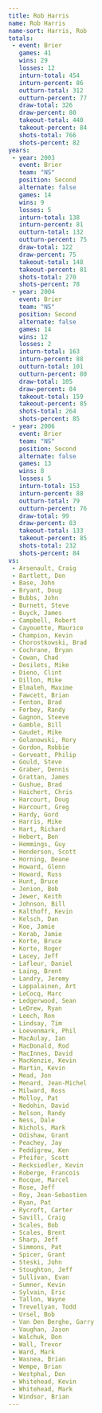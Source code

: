 ```yaml
---
title: Rob Harris
name: Rob Harris
name-sort: Harris, Rob
totals:
 - event: Brier
   games: 41
   wins: 29
   losses: 12
   inturn-total: 454
   inturn-percent: 86
   outturn-total: 312
   outturn-percent: 77
   draw-total: 326
   draw-percent: 80
   takeout-total: 440
   takeout-percent: 84
   shots-total: 766
   shots-percent: 82
years:
 - year: 2003
   event: Brier
   team: "NS"
   position: Second
   alternate: false
   games: 14
   wins: 9
   losses: 5
   inturn-total: 138
   inturn-percent: 81
   outturn-total: 132
   outturn-percent: 75
   draw-total: 122
   draw-percent: 75
   takeout-total: 148
   takeout-percent: 81
   shots-total: 270
   shots-percent: 78
 - year: 2004
   event: Brier
   team: "NS"
   position: Second
   alternate: false
   games: 14
   wins: 12
   losses: 2
   inturn-total: 163
   inturn-percent: 88
   outturn-total: 101
   outturn-percent: 80
   draw-total: 105
   draw-percent: 84
   takeout-total: 159
   takeout-percent: 85
   shots-total: 264
   shots-percent: 85
 - year: 2006
   event: Brier
   team: "NS"
   position: Second
   alternate: false
   games: 13
   wins: 8
   losses: 5
   inturn-total: 153
   inturn-percent: 88
   outturn-total: 79
   outturn-percent: 76
   draw-total: 99
   draw-percent: 83
   takeout-total: 133
   takeout-percent: 85
   shots-total: 232
   shots-percent: 84
vs:
 - Arsenault, Craig
 - Bartlett, Don
 - Base, John
 - Bryant, Doug
 - Bubbs, John
 - Burnett, Steve
 - Buyck, James
 - Campbell, Robert
 - Cayouette, Maurice
 - Champion, Kevin
 - Chorostkowski, Brad
 - Cochrane, Bryan
 - Cowan, Chad
 - Desilets, Mike
 - Dieno, Clint
 - Dillon, Mike
 - Elmaleh, Maxime
 - Fawcett, Brian
 - Fenton, Brad
 - Ferbey, Randy
 - Gagnon, Steeve
 - Gamble, Bill
 - Gaudet, Mike
 - Golanowski, Rory
 - Gordon, Robbie
 - Gorveatt, Philip
 - Gould, Steve
 - Graber, Dennis
 - Grattan, James
 - Gushue, Brad
 - Haichert, Chris
 - Harcourt, Doug
 - Harcourt, Greg
 - Hardy, Gord
 - Harris, Mike
 - Hart, Richard
 - Hebert, Ben
 - Hemmings, Guy
 - Henderson, Scott
 - Horning, Deane
 - Howard, Glenn
 - Howard, Russ
 - Hunt, Bruce
 - Jenion, Bob
 - Jewer, Keith
 - Johnson, Bill
 - Kalthoff, Kevin
 - Kelsch, Dan
 - Koe, Jamie
 - Korab, Jamie
 - Korte, Bruce
 - Korte, Roger
 - Lacey, Jeff
 - Lafleur, Daniel
 - Laing, Brent
 - Landry, Jeremy
 - Lappalainen, Art
 - LeCocq, Marc
 - Ledgerwood, Sean
 - LeDrew, Ryan
 - Leech, Ron
 - Lindsay, Tim
 - Loevenmark, Phil
 - MacAulay, Ian
 - MacDonald, Rod
 - MacInnes, David
 - MacKenzie, Kevin
 - Martin, Kevin
 - Mead, Jon
 - Menard, Jean-Michel
 - Milward, Ross
 - Molloy, Pat
 - Nedohin, David
 - Nelson, Randy
 - Ness, Dale
 - Nichols, Mark
 - Odishaw, Grant
 - Peachey, Jay
 - Peddigrew, Ken
 - Pfeifer, Scott
 - Recksiedler, Kevin
 - Roberge, Francois
 - Rocque, Marcel
 - Rose, Jeff
 - Roy, Jean-Sebastien
 - Ryan, Pat
 - Rycroft, Carter
 - Savill, Craig
 - Scales, Bob
 - Scales, Brent
 - Sharp, Jeff
 - Simmons, Pat
 - Spicer, Grant
 - Steski, John
 - Stoughton, Jeff
 - Sullivan, Evan
 - Sumner, Kevin
 - Sylvain, Eric
 - Tallon, Wayne
 - Trevellyan, Todd
 - Ursel, Bob
 - Van Den Berghe, Garry
 - Vaughan, Jason
 - Walchuk, Don
 - Wall, Trevor
 - Ward, Mark
 - Wasnea, Brian
 - Wempe, Brian
 - Westphal, Don
 - Whitehead, Kevin
 - Whitehead, Mark
 - Windsor, Brian
---
```

